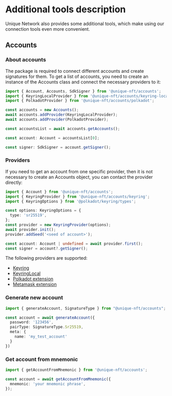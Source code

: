 # Additional tools description

Unique Network also provides some additional tools, which make using our connection tools even more convenient.

## Accounts

### About accounts
The package is required to connect different accounts and create signatures for them. To get a list of accounts, you need to create an instance of the Accounts class and connect the necessary providers to it:

```typescript
import { Account, Accounts, SdkSigner } from '@unique-nft/accounts';
import { KeyringLocalProvider } from '@unique-nft/accounts/keyring-local';
import { PolkadotProvider } from '@unique-nft/accounts/polkadot';

const accounts = new Accounts();
await accounts.addProvider(KeyringLocalProvider);
await accounts.addProvider(PolkadotProvider);

const accountsList = await accounts.getAccounts();

const account: Account = accountsList[0];

const signer: SdkSigner = account.getSigner();
```

### Providers

If you need to get an account from one specific provider, then it is not necessary to create an Accounts object, you can contact the provider directly:

```typescript
import { Account } from '@unique-nft/accounts';
import { KeyringProvider } from '@unique-nft/accounts/keyring';
import { KeyringOptions } from '@polkadot/keyring/types';

const options: KeyringOptions = {
  type: 'sr25519',
};
const provider = new KeyringProvider(options);
await provider.init();
provider.addSeed('<seed of account>');

const account: Account | undefined = await provider.first();
const signer = account?.getSigner();
```

The following providers are supported:

* [Keyring](./keyring)
* [KeyringLocal](./keyring-local)
* [Polkadot extension](./polkadot)
* [Metamask extension](./metamask)

### Generate new account

```typescript
import { generateAccount, SignatureType } from "@unique-nft/accounts";

const account = await generateAccount({
  password: '123456',
  pairType: SignatureType.Sr25519,
  meta: {
    name: 'my_test_account'
  }
})
```

### Get account from mnemonic

```typescript
import { getAccountFromMnemonic } from '@unique-nft/accounts';

const account = await getAccountFromMnemonic({
  mnemonic: 'your mnemonic phrase',
});
```